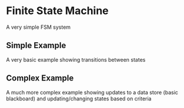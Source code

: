 # Finite State Machine

A very simple FSM system

## Simple Example
A very basic example showing transitions between states

## Complex Example
A much more complex example showing updates to a data store (basic blackboard) and updating/changing states based on criteria

